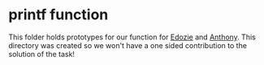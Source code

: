 # printf function

This folder holds prototypes for our function for [Edozie](https://github.com/Mikeedozie) and [Anthony](https://github.com/TrexKoffy). This directory was created so we won't have a one sided contribution to the solution of the task!
